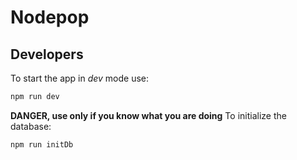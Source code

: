 # Nodepop

## Developers
To start the app in *dev* mode use:
```js
npm run dev
```

**DANGER, use only if you know what you are doing**
To initialize the database:
```sh
npm run initDb
```




